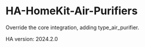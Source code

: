 # HA-HomeKit-Air-Purifiers

Override the core integration, adding type_air_purifier.

HA version: 2024.2.0
